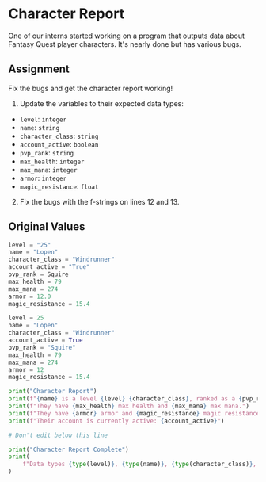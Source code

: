 
# Character Report

One of our interns started working on a program that outputs data about Fantasy Quest player characters. It's nearly done but has various bugs.

## Assignment

Fix the bugs and get the character report working!

1. Update the variables to their expected data types:

- `level`: `integer`
- `name`: `string`
- `character_class`: `string`
- `account_active`: `boolean`
- `pvp_rank`: `string`
- `max_health`: `integer`
- `max_mana`: `integer`
- `armor`: `integer`
- `magic_resistance`: `float`

2. Fix the bugs with the f-strings on lines 12 and 13.

## Original Values

```py
level = "25"
name = "Lopen"
character_class = "Windrunner"
account_active = "True"
pvp_rank = Squire
max_health = 79
max_mana = 274
armor = 12.0
magic_resistance = 15.4
```


```py
level = 25
name = "Lopen"
character_class = "Windrunner"
account_active = True
pvp_rank = "Squire"
max_health = 79
max_mana = 274
armor = 12
magic_resistance = 15.4

print("Character Report")
print(f"{name} is a level {level} {character_class}, ranked as a {pvp_rank}.")
print(f"They have {max_health} max health and {max_mana} max mana.")
print(f"They have {armor} armor and {magic_resistance} magic resistance.")
print(f"Their account is currently active: {account_active}")

# Don't edit below this line

print("Character Report Complete")
print(
    f"Data types {type(level)}, {type(name)}, {type(character_class)}, {type(account_active)}, {type(pvp_rank)}, {type(max_health)}, {type(max_mana)}, {type(armor)}, {type(magic_resistance)}"
)

```
